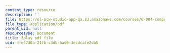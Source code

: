 ```yaml
---
content_type: resource
description: ''
file: https://ol-ocw-studio-app-qa.s3.amazonaws.com/courses/6-004-computation-structures-spring-2017/4fe4730a21fbc3db6ae93ecdcafe2da5_AlT3zLxcHmw.pdf
file_type: application/pdf
parent_uid: null
resourcetype: Document
title: 3play pdf file
uid: 4fe4730a-21fb-c3db-6ae9-3ecdcafe2da5
---
```

